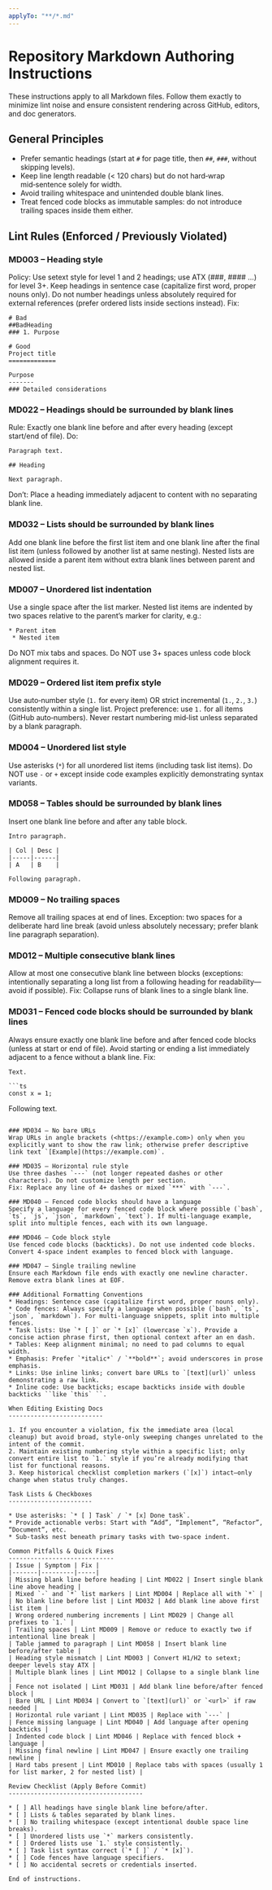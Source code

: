 ```yaml
---
applyTo: "**/*.md"
---
```


Repository Markdown Authoring Instructions
=========================================

These instructions apply to all Markdown files. Follow them exactly to minimize lint noise and ensure consistent rendering across GitHub, editors, and doc generators.

General Principles
------------------

* Prefer semantic headings (start at `#` for page title, then `##`, `###`, without skipping levels).
* Keep line length readable (< 120 chars) but do not hard‑wrap mid‑sentence solely for width.
* Avoid trailing whitespace and unintended double blank lines.
* Treat fenced code blocks as immutable samples: do not introduce trailing spaces inside them either.

Lint Rules (Enforced / Previously Violated)
------------------------------------------

### MD003 – Heading style
Policy: Use setext style for level 1 and 2 headings; use ATX (###, #### …) for level 3+. Keep headings in sentence case (capitalize first word, proper nouns only). Do not number headings unless absolutely required for external references (prefer ordered lists inside sections instead). 
Fix:
```
# Bad
##BadHeading
### 1. Purpose

# Good
Project title
=============

Purpose
-------
### Detailed considerations
```

### MD022 – Headings should be surrounded by blank lines
Rule: Exactly one blank line before and after every heading (except start/end of file). 
Do:
```
Paragraph text.

## Heading

Next paragraph.
```
Don’t: Place a heading immediately adjacent to content with no separating blank line.

### MD032 – Lists should be surrounded by blank lines
Add one blank line before the first list item and one blank line after the final list item (unless followed by another list at same nesting). Nested lists are allowed inside a parent item without extra blank lines between parent and nested list.

### MD007 – Unordered list indentation
Use a single space after the list marker. Nested list items are indented by two spaces relative to the parent’s marker for clarity, e.g.:
```
* Parent item
 * Nested item
```
Do NOT mix tabs and spaces. Do NOT use 3+ spaces unless code block alignment requires it.

### MD029 – Ordered list item prefix style
Use auto‑number style (`1.` for every item) OR strict incremental (`1.`, `2.`, `3.`) consistently within a single list. Project preference: use `1.` for all items (GitHub auto‑numbers). Never restart numbering mid‑list unless separated by a blank paragraph.

### MD004 – Unordered list style
Use asterisks (`*`) for all unordered list items (including task list items). Do NOT use `-` or `+` except inside code examples explicitly demonstrating syntax variants.

### MD058 – Tables should be surrounded by blank lines
Insert one blank line before and after any table block.
```
Intro paragraph.

| Col | Desc |
|-----|------|
| A   | B    |

Following paragraph.
```

### MD009 – No trailing spaces
Remove all trailing spaces at end of lines. Exception: two spaces for a deliberate hard line break (avoid unless absolutely necessary; prefer blank line paragraph separation).

### MD012 – Multiple consecutive blank lines
Allow at most one consecutive blank line between blocks (exceptions: intentionally separating a long list from a following heading for readability—avoid if possible). 
Fix: Collapse runs of blank lines to a single blank line.

### MD031 – Fenced code blocks should be surrounded by blank lines
Always ensure exactly one blank line before and after fenced code blocks (unless at start or end of file). Avoid starting or ending a list immediately adjacent to a fence without a blank line.
Fix:
```
Text.

```ts
const x = 1;
```

Following text.
```

### MD034 – No bare URLs
Wrap URLs in angle brackets (<https://example.com>) only when you explicitly want to show the raw link; otherwise prefer descriptive link text `[Example](https://example.com)`.

### MD035 – Horizontal rule style
Use three dashes `---` (not longer repeated dashes or other characters). Do not customize length per section.
Fix: Replace any line of 4+ dashes or mixed `***` with `---`.

### MD040 – Fenced code blocks should have a language
Specify a language for every fenced code block where possible (`bash`, `ts`, `js`, `json`, `markdown`, `text`). If multi-language example, split into multiple fences, each with its own language.

### MD046 – Code block style
Use fenced code blocks (backticks). Do not use indented code blocks. Convert 4‑space indent examples to fenced block with language.

### MD047 – Single trailing newline
Ensure each Markdown file ends with exactly one newline character. Remove extra blank lines at EOF.

### Additional Formatting Conventions
* Headings: Sentence case (capitalize first word, proper nouns only).
* Code fences: Always specify a language when possible (`bash`, `ts`, `json`, `markdown`). For multi‑language snippets, split into multiple fences.
* Task lists: Use `* [ ]` or `* [x]` (lowercase `x`). Provide a concise action phrase first, then optional context after an en dash.
* Tables: Keep alignment minimal; no need to pad columns to equal width.
* Emphasis: Prefer `*italic*` / `**bold**`; avoid underscores in prose emphasis.
* Links: Use inline links; convert bare URLs to `[text](url)` unless demonstrating a raw link.
* Inline code: Use backticks; escape backticks inside with double backticks ``like `this` ``.

When Editing Existing Docs
--------------------------

1. If you encounter a violation, fix the immediate area (local cleanup) but avoid broad, style‑only sweeping changes unrelated to the intent of the commit.
2. Maintain existing numbering style within a specific list; only convert entire list to `1.` style if you’re already modifying that list for functional reasons.
3. Keep historical checklist completion markers (`[x]`) intact—only change when status truly changes.

Task Lists & Checkboxes
-----------------------

* Use asterisks: `* [ ] Task` / `* [x] Done task`.
* Provide actionable verbs: Start with “Add”, “Implement”, “Refactor”, “Document”, etc.
* Sub‑tasks nest beneath primary tasks with two‑space indent.

Common Pitfalls & Quick Fixes
-----------------------------
| Issue | Symptom | Fix |
|-------|---------|-----|
| Missing blank line before heading | Lint MD022 | Insert single blank line above heading |
| Mixed `-` and `*` list markers | Lint MD004 | Replace all with `*` |
| No blank line before list | Lint MD032 | Add blank line above first list item |
| Wrong ordered numbering increments | Lint MD029 | Change all prefixes to `1.` |
| Trailing spaces | Lint MD009 | Remove or reduce to exactly two if intentional line break |
| Table jammed to paragraph | Lint MD058 | Insert blank line before/after table |
| Heading style mismatch | Lint MD003 | Convert H1/H2 to setext; deeper levels stay ATX |
| Multiple blank lines | Lint MD012 | Collapse to a single blank line |
| Fence not isolated | Lint MD031 | Add blank line before/after fenced block |
| Bare URL | Lint MD034 | Convert to `[text](url)` or `<url>` if raw needed |
| Horizontal rule variant | Lint MD035 | Replace with `---` |
| Fence missing language | Lint MD040 | Add language after opening backticks |
| Indented code block | Lint MD046 | Replace with fenced block + language |
| Missing final newline | Lint MD047 | Ensure exactly one trailing newline |
| Hard tabs present | Lint MD010 | Replace tabs with spaces (usually 1 for list marker, 2 for nested list) |

Review Checklist (Apply Before Commit)
-------------------------------------

* [ ] All headings have single blank line before/after.
* [ ] Lists & tables separated by blank lines.
* [ ] No trailing whitespace (except intentional double space line breaks).
* [ ] Unordered lists use `*` markers consistently.
* [ ] Ordered lists use `1.` style consistently.
* [ ] Task list syntax correct (`* [ ]` / `* [x]`).
* [ ] Code fences have language specifiers.
* [ ] No accidental secrets or credentials inserted.

End of instructions.
